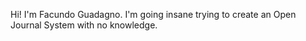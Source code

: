 Hi! I'm Facundo Guadagno. I'm going insane trying to create an Open Journal System with no knowledge.
